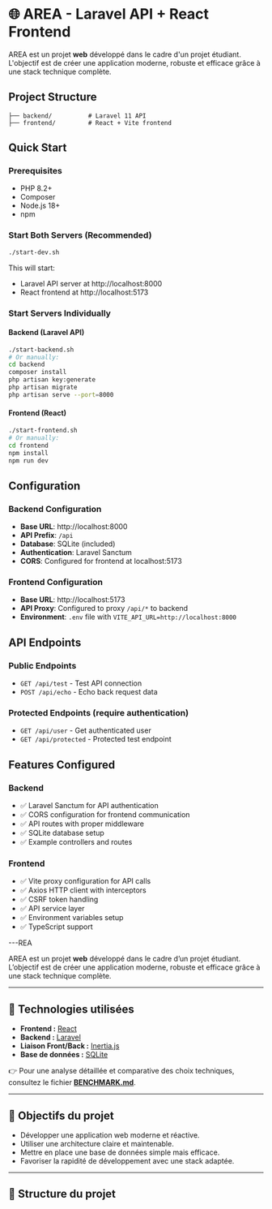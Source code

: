 # 🌐 AREA - Laravel API + React Frontend

AREA est un projet **web** développé dans le cadre d'un projet étudiant.
L'objectif est de créer une application moderne, robuste et efficace grâce à une stack technique complète.

## Project Structure

```
├── backend/          # Laravel 11 API
├── frontend/         # React + Vite frontend
```

## Quick Start

### Prerequisites
- PHP 8.2+
- Composer
- Node.js 18+
- npm

### Start Both Servers (Recommended)
```bash
./start-dev.sh
```

This will start:
- Laravel API server at http://localhost:8000
- React frontend at http://localhost:5173

### Start Servers Individually

#### Backend (Laravel API)
```bash
./start-backend.sh
# Or manually:
cd backend
composer install
php artisan key:generate
php artisan migrate
php artisan serve --port=8000
```

#### Frontend (React)
```bash
./start-frontend.sh
# Or manually:
cd frontend
npm install
npm run dev
```

## Configuration

### Backend Configuration
- **Base URL**: http://localhost:8000
- **API Prefix**: `/api`
- **Database**: SQLite (included)
- **Authentication**: Laravel Sanctum
- **CORS**: Configured for frontend at localhost:5173

### Frontend Configuration
- **Base URL**: http://localhost:5173
- **API Proxy**: Configured to proxy `/api/*` to backend
- **Environment**: `.env` file with `VITE_API_URL=http://localhost:8000`

## API Endpoints

### Public Endpoints
- `GET /api/test` - Test API connection
- `POST /api/echo` - Echo back request data

### Protected Endpoints (require authentication)
- `GET /api/user` - Get authenticated user
- `GET /api/protected` - Protected test endpoint

## Features Configured

### Backend
- ✅ Laravel Sanctum for API authentication
- ✅ CORS configuration for frontend communication
- ✅ API routes with proper middleware
- ✅ SQLite database setup
- ✅ Example controllers and routes

### Frontend
- ✅ Vite proxy configuration for API calls
- ✅ Axios HTTP client with interceptors
- ✅ CSRF token handling
- ✅ API service layer
- ✅ Environment variables setup
- ✅ TypeScript support

---REA

AREA est un projet **web** développé dans le cadre d’un projet étudiant.
L’objectif est de créer une application moderne, robuste et efficace grâce à une stack technique complète.

---

## 🚀 Technologies utilisées

- **Frontend :** [React](https://reactjs.org/)
- **Backend :** [Laravel](https://laravel.com/)
- **Liaison Front/Back :** [Inertia.js](https://inertiajs.com/)
- **Base de données :** [SQLite](https://www.sqlite.org/index.html)

👉 Pour une analyse détaillée et comparative des choix techniques, consultez le fichier [**BENCHMARK.md**](./BENCHMARK.md).

---

## 📌 Objectifs du projet

- Développer une application web moderne et réactive.
- Utiliser une architecture claire et maintenable.
- Mettre en place une base de données simple mais efficace.
- Favoriser la rapidité de développement avec une stack adaptée.

---

## 📂 Structure du projet

